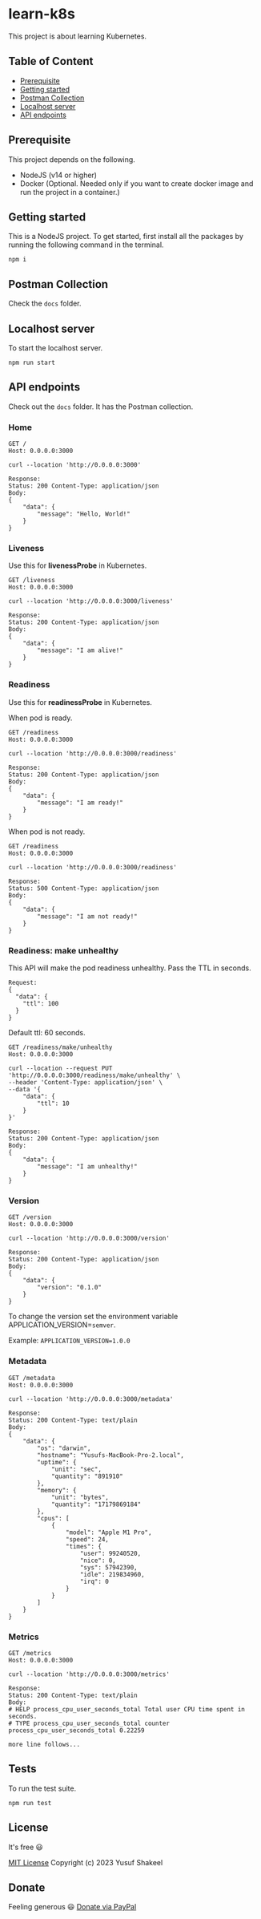 # learn-k8s
This project is about learning Kubernetes.

## Table of Content
* [Prerequisite](#prerequisite)
* [Getting started](#getting-started)
* [Postman Collection](#postman-collection)
* [Localhost server](#localhost-server)
* [API endpoints](#api-endpoints)

## Prerequisite

This project depends on the following.

* NodeJS (v14 or higher)
* Docker (Optional. Needed only if you want to create docker image and run the project in a container.)

## Getting started

This is a NodeJS project. To get started, first install all the packages by running the following command in the terminal.

```shell
npm i
```

## Postman Collection

Check the `docs` folder.

## Localhost server

To start the localhost server.

```shell
npm run start
```

## API endpoints

Check out the `docs` folder. It has the Postman collection.

### Home
```
GET /
Host: 0.0.0.0:3000

curl --location 'http://0.0.0.0:3000'

Response:
Status: 200 Content-Type: application/json
Body:
{
    "data": {
        "message": "Hello, World!"
    }
}
```

### Liveness

Use this for **livenessProbe** in Kubernetes.

```
GET /liveness
Host: 0.0.0.0:3000

curl --location 'http://0.0.0.0:3000/liveness'

Response: 
Status: 200 Content-Type: application/json
Body:
{
    "data": {
        "message": "I am alive!"
    }
}
```

### Readiness

Use this for **readinessProbe** in Kubernetes.

When pod is ready.

```
GET /readiness
Host: 0.0.0.0:3000

curl --location 'http://0.0.0.0:3000/readiness'

Response:
Status: 200 Content-Type: application/json
Body:
{
    "data": {
        "message": "I am ready!"
    }
}
```

When pod is not ready.

```
GET /readiness
Host: 0.0.0.0:3000

curl --location 'http://0.0.0.0:3000/readiness'

Response:
Status: 500 Content-Type: application/json
Body:
{
    "data": {
        "message": "I am not ready!"
    }
}
```

### Readiness: make unhealthy

This API will make the pod readiness unhealthy. Pass the TTL in seconds.

```
Request:
{
  "data": {
    "ttl": 100
  }
}
```

Default ttl: 60 seconds.

```
GET /readiness/make/unhealthy
Host: 0.0.0.0:3000

curl --location --request PUT 'http://0.0.0.0:3000/readiness/make/unhealthy' \
--header 'Content-Type: application/json' \
--data '{
    "data": {
        "ttl": 10
    }
}'

Response:
Status: 200 Content-Type: application/json
Body:
{
    "data": {
        "message": "I am unhealthy!"
    }
}
```

### Version
```
GET /version
Host: 0.0.0.0:3000

curl --location 'http://0.0.0.0:3000/version'

Response:
Status: 200 Content-Type: application/json
Body:
{
    "data": {
        "version": "0.1.0"
    }
}
```

To change the version set the environment variable APPLICATION_VERSION=`semver`.

Example: `APPLICATION_VERSION=1.0.0`

### Metadata
```
GET /metadata
Host: 0.0.0.0:3000

curl --location 'http://0.0.0.0:3000/metadata'

Response:
Status: 200 Content-Type: text/plain
Body:
{
    "data": {
        "os": "darwin",
        "hostname": "Yusufs-MacBook-Pro-2.local",
        "uptime": {
            "unit": "sec",
            "quantity": "891910"
        },
        "memory": {
            "unit": "bytes",
            "quantity": "17179869184"
        },
        "cpus": [
            {
                "model": "Apple M1 Pro",
                "speed": 24,
                "times": {
                    "user": 99240520,
                    "nice": 0,
                    "sys": 57942390,
                    "idle": 219834960,
                    "irq": 0
                }
            }
        ]
    }
}
```

### Metrics
```
GET /metrics
Host: 0.0.0.0:3000

curl --location 'http://0.0.0.0:3000/metrics'

Response:
Status: 200 Content-Type: text/plain
Body:
# HELP process_cpu_user_seconds_total Total user CPU time spent in seconds.
# TYPE process_cpu_user_seconds_total counter
process_cpu_user_seconds_total 0.22259

more line follows...
```

## Tests

To run the test suite.

```shell
npm run test
```

## License

It's free :smiley:

[MIT License](https://github.com/yusufshakeel/learn-k8s/blob/main/LICENSE) Copyright (c) 2023 Yusuf Shakeel

## Donate

Feeling generous :smiley: [Donate via PayPal](https://www.paypal.me/yusufshakeel)